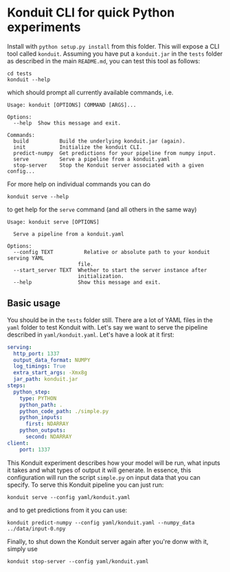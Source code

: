 # Konduit CLI for quick Python experiments

Install with `python setup.py install` from this folder. This will expose a CLI tool called
`konduit`. Assuming you have put a `konduit.jar` in the `tests` folder as described
in the main `README.md`, you can test this tool as follows:

```shell script
cd tests
konduit --help
```

which should prompt all currently available commands, i.e.

```text
Usage: konduit [OPTIONS] COMMAND [ARGS]...

Options:
  --help  Show this message and exit.

Commands:
  build          Build the underlying konduit.jar (again).
  init           Initialize the konduit CLI.
  predict-numpy  Get predictions for your pipeline from numpy input.
  serve          Serve a pipeline from a konduit.yaml
  stop-server    Stop the Konduit server associated with a given config...
```

For more help on individual commands you can do
```shell script
konduit serve --help
```

to get help for the `serve` command (and all others in the same way)

```text
Usage: konduit serve [OPTIONS]

  Serve a pipeline from a konduit.yaml

Options:
  --config TEXT          Relative or absolute path to your konduit serving YAML
                       file.
  --start_server TEXT  Whether to start the server instance after 
                       initialization.
  --help               Show this message and exit.
```

## Basic usage

You should be in the `tests` folder still. There are a lot of YAML files in the `yaml` folder
to test Konduit with. Let's say we want to serve the pipeline described in `yaml/konduit.yaml`.
Let's have a look at it first:

```yaml
serving:
  http_port: 1337
  output_data_format: NUMPY
  log_timings: True
  extra_start_args: -Xmx8g
  jar_path: konduit.jar
steps:
  python_step:
    type: PYTHON
    python_path: .
    python_code_path: ./simple.py
    python_inputs:
      first: NDARRAY
    python_outputs:
      second: NDARRAY
client:
    port: 1337
```

This Konduit experiment describes how your model will be run, what inputs it takes and
what types of output it will generate. In essence, this configuration will run the script
`simple.py` on input data that you can specify. To serve this Konduit pipeline you can
just run:

```shell script
konduit serve --config yaml/konduit.yaml
```

and to get predictions from it you can use:

```shell script
konduit predict-numpy --config yaml/konduit.yaml --numpy_data ../data/input-0.npy 

```

Finally, to shut down the Konduit server again after you're donw with it, simply use

```shell script
konduit stop-server --config yaml/konduit.yaml
``` 